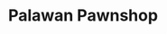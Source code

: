 ---
title: "Palawan Pawnshop"
url: /consolacion/palawan-pawnshop-cebu-north-road/
shop: pawnbroker
---